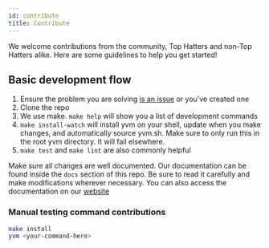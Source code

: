 ```yaml
---
id: contribute
title: Contribute
---
```


We welcome contributions from the community, Top Hatters and non-Top Hatters alike. Here are some guidelines to help you get started!

## Basic development flow

1. Ensure the problem you are solving [is an issue](https://github.com/tophat/yvm/issues) or you've created one
1. Clone the repo
1. We use make. `make help` will show you a list of development commands
1. `make install-watch` will install yvm on your shell, update when you make changes, and automatically source yvm.sh. Make sure to only run this in the root yvm directory. It will fail elsewhere.
1. `make test` and `make lint` are also commonly helpful

Make sure all changes are well documented. Our documentation can be found inside the `docs` section of this repo. Be sure to read it carefully and make modifications wherever necessary. 
You can also access the documentation on our [website](https://yvm.js.org)


### Manual testing command contributions

```bash
make install
yvm <your-command-here>
```
